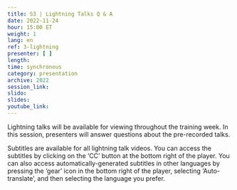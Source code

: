 ```yaml
---
title: S3 | Lightning Talks Q & A
date: 2022-11-24
hour: 15:00 ET
weight: 1
lang: en
ref: 3-lightning
presenter: [ ]
length:
time: synchronous
category: presentation
archive: 2022
session_link:
slido:
slides:
youtube_link:
---
```

Lightning talks will be available for viewing throughout the training week. In this session, presenters will answer questions about the pre-recorded talks.<!--more-->

Subtitles are available for all lightning talk videos. You can access the subtitles by clicking on the ‘CC’ button at the bottom right of the player. You can also access automatically-generated subtitles in other languages by pressing the ‘gear’ icon in the bottom right of the player, selecting ‘Auto-translate’, and then selecting the language you prefer.
